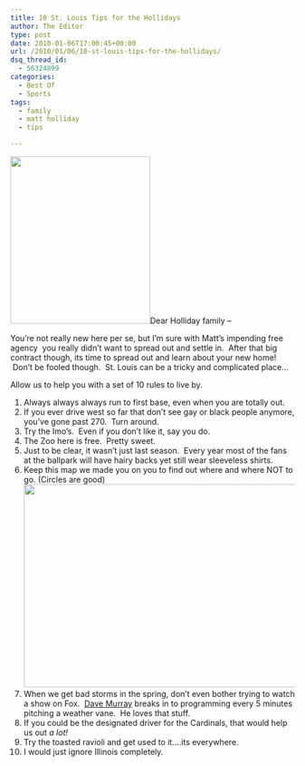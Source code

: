 ```yaml
---
title: 10 St. Louis Tips for the Hollidays
author: The Editor
type: post
date: 2010-01-06T17:00:45+00:00
url: /2010/01/06/10-st-louis-tips-for-the-hollidays/
dsq_thread_id:
  - 56324899
categories:
  - Best Of
  - Sports
tags:
  - family
  - matt holliday
  - tips

---
```

[<img class="alignright size-full wp-image-2767" title="mainimage-holliday-e1259166650272" src="http://punchingkitty.com/wp-content/uploads/2010/01/mainimage-holliday-e1259166650272.jpg" alt="" width="247" height="295" />][1]Dear Holliday family &#8211;

You&#8217;re not really new here per se, but I&#8217;m sure with Matt&#8217;s impending free agency  you really didn&#8217;t want to spread out and settle in.  After that big contract though, its time to spread out and learn about your new home!  Don&#8217;t be fooled though.  St. Louis can be a tricky and complicated place&#8230;

Allow us to help you with a set of 10 rules to live by.

  1. Always always always run to first base, even when you are totally out.
  2. If you ever drive west so far that don&#8217;t see gay or black people anymore, you&#8217;ve gone past 270.  Turn around.
  3. Try the Imo&#8217;s.  Even if you don&#8217;t like it, say you do.
  4. The Zoo here is free.  Pretty sweet.
  5. Just to be clear, it wasn&#8217;t just last season.  Every year most of the fans at the ballpark will have hairy backs yet still wear sleeveless shirts.
  6. Keep this map we made you on you to find out where and where NOT to go. (Circles are good)<a style="text-decoration: none;" href="http://punchingkitty.com/wp-content/uploads/2010/01/matt_holliday_map.jpg"><img class="aligncenter size-full wp-image-2766" title="matt_holliday_map" src="http://punchingkitty.com/wp-content/uploads/2010/01/matt_holliday_map.jpg" alt="" width="483" height="358" srcset="http://media.punchingkitty.com/wordpress/2010/01/matt_holliday_map.jpg 805w, http://media.punchingkitty.com/wordpress/2010/01/matt_holliday_map-300x222.jpg 300w" sizes="(max-width: 483px) 100vw, 483px" /></a>
  7. When we get bad storms in the spring, don&#8217;t even bother trying to watch a show on Fox.  <a href="http://www.fox2now.com/about/station/newsteam/ktvi-davemurray-825917,0,6022728.story" target="_blank">Dave Murray</a> breaks in to programming every 5 minutes pitching a weather vane.  He loves that stuff.
  8. If you could be the designated driver for the Cardinals, that would help us out _a lot!_
  9. Try the toasted ravioli and get used to it&#8230;.its everywhere.
 10. I would just ignore Illinois completely.

 [1]: http://punchingkitty.com/wp-content/uploads/2010/01/mainimage-holliday-e1259166650272.jpg